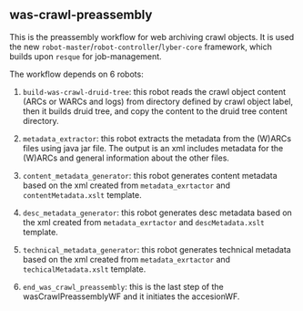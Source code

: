 was-crawl-preassembly
---------

This is the preassembly workflow for web archiving crawl objects. It is used the new  `robot-master`/`robot-controller`/`lyber-core` framework, which builds upon `resque` for job-management.

The workflow depends on 6 robots:

1. `build-was-crawl-druid-tree`: this robot reads the crawl object content (ARCs or WARCs and logs) from directory defined by crawl object label, then it builds druid tree, and copy the content to the druid tree content directory.

2. `metadata_extractor`: this robot extracts the metadata from the (W)ARCs files using java jar file. The output is an xml includes metadata for the (W)ARCs and general information about the other files.

3. `content_metadata_generator`: this robot generates content metadata based on the xml created from `metadata_exrtactor` and `contentMetadata.xslt` template.

4. `desc_metadata_generator`: this robot generates desc metadata based on the xml created from `metadata_exrtactor` and `descMetadata.xslt` template.

5. `technical_metadata_generator`: this robot generates technical metadata based on the xml created from `metadata_exrtactor` and `techicalMetadata.xslt` template.

6. `end_was_crawl_preassembly`: this is the last step of the wasCrawlPreassemblyWF and it initiates the accesionWF.
 

